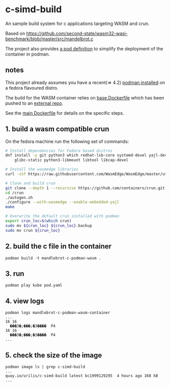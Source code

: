 # c-simd-build
An sample build system for c applications targeting WASM and crun.

Based on https://github.com/second-state/wasm32-wasi-benchmark/blob/master/src/mandelbrot.c

The project also provides [a pod definition](./pod.yaml) to simplify the deployment of the container in podman.

## notes
This project already assumes you have a recent(=> 4.2) [podman installed](https://podman.io/getting-started/installation) on a fedora flavoured distro.

The build for the WASM container relies on [base.Dockerfile](./base.Dockerfile) which has been pushed to an [external repo](quay.io/uirlis/base-c-build).

See the [main Dockerfile](./Dockerfile) for details on the specific steps.

## 1. build a wasm compatible crun

On the fedora machine run the following set of commands:

```bash
# Install dependancies for Fedora based distros
dnf install -y git python3 which redhat-lsb-core systemd-devel yajl-devel libseccomp-devel pkg-config libgcrypt-devel \
    glibc-static python3-libmount libtool libcap-devel

# Install the wasmedge libraries
curl -sSf https://raw.githubusercontent.com/WasmEdge/WasmEdge/master/utils/install.sh | bash -s -- -e all -p /usr/local --version=0.11.2

# Clone and build crun
git clone --depth 1 --recursive https://github.com/containers/crun.git
cd /crun
./autogen.sh
./configure --with-wasmedge --enable-embedded-yajl
make

# Overwrite the default crun installed with podman
export crun_loc=$(which crun)
sudo mv ${crun_loc} ${crun_loc}.backup
sudo mv crun ${crun_loc} 
```

## 2. build the c file in the container
```
podman build -t mandlebrot-c-podman-wasm .
```

## 3. run

```
podman play kube pod.yaml
```

## 4. view logs
```
podman logs mandlebrot-c-podman-wasm-container
...
16 16
  ���3�;���;�3����  P4
16 16
  ���3�;���;�3����  P4
...
```

## 5. check the size of the image
```
podman image ls | grep c-simd-build
...
quay.io/urilis/c-simd-build latest bc1999129295  4 hours ago 168 kB
...
```